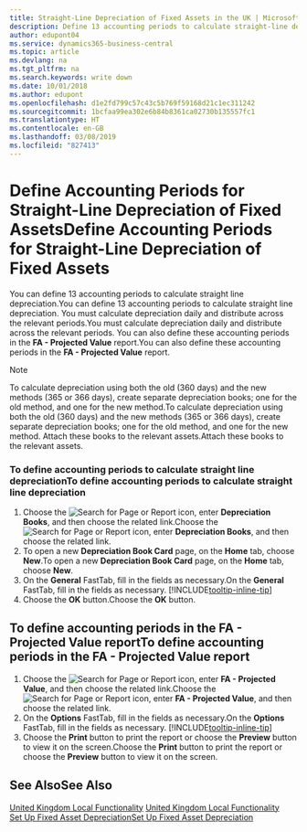 ```yaml
---
title: Straight-Line Depreciation of Fixed Assets in the UK | Microsoft Docs
description: Define 13 accounting periods to calculate straight-line depreciation in the UK version. You must calculate depreciation daily and distribute across the relevant periods.
author: edupont04
ms.service: dynamics365-business-central
ms.topic: article
ms.devlang: na
ms.tgt_pltfrm: na
ms.search.keywords: write down
ms.date: 10/01/2018
ms.author: edupont
ms.openlocfilehash: d1e2fd799c57c43c5b769f59168d21c1ec311242
ms.sourcegitcommit: 1bcfaa99ea302e6b84b8361ca02730b135557fc1
ms.translationtype: HT
ms.contentlocale: en-GB
ms.lasthandoff: 03/08/2019
ms.locfileid: "827413"
---
```

# <a name="define-accounting-periods-for-straight-line-depreciation-of-fixed-assets"></a><span data-ttu-id="b57b4-104">Define Accounting Periods for Straight-Line Depreciation of Fixed Assets</span><span class="sxs-lookup"><span data-stu-id="b57b4-104">Define Accounting Periods for Straight-Line Depreciation of Fixed Assets</span></span>
<span data-ttu-id="b57b4-105">You can define 13 accounting periods to calculate straight line depreciation.</span><span class="sxs-lookup"><span data-stu-id="b57b4-105">You can define 13 accounting periods to calculate straight line depreciation.</span></span> <span data-ttu-id="b57b4-106">You must calculate depreciation daily and distribute across the relevant periods.</span><span class="sxs-lookup"><span data-stu-id="b57b4-106">You must calculate depreciation daily and distribute across the relevant periods.</span></span> <span data-ttu-id="b57b4-107">You can also define these accounting periods in the **FA - Projected Value** report.</span><span class="sxs-lookup"><span data-stu-id="b57b4-107">You can also define these accounting periods in the **FA - Projected Value** report.</span></span>  

> [!NOTE]  
>  <span data-ttu-id="b57b4-108">To calculate depreciation using both the old (360 days) and the new methods (365 or 366 days), create separate depreciation books; one for the old method, and one for the new method.</span><span class="sxs-lookup"><span data-stu-id="b57b4-108">To calculate depreciation using both the old (360 days) and the new methods (365 or 366 days), create separate depreciation books; one for the old method, and one for the new method.</span></span> <span data-ttu-id="b57b4-109">Attach these books to the relevant assets.</span><span class="sxs-lookup"><span data-stu-id="b57b4-109">Attach these books to the relevant assets.</span></span>  

### <a name="to-define-accounting-periods-to-calculate-straight-line-depreciation"></a><span data-ttu-id="b57b4-110">To define accounting periods to calculate straight line depreciation</span><span class="sxs-lookup"><span data-stu-id="b57b4-110">To define accounting periods to calculate straight line depreciation</span></span>  

1.  <span data-ttu-id="b57b4-111">Choose the ![Search for Page or Report](../../media/ui-search/search_small.png "Search for Page or Report icon") icon, enter **Depreciation Books**, and then choose the related link.</span><span class="sxs-lookup"><span data-stu-id="b57b4-111">Choose the ![Search for Page or Report](../../media/ui-search/search_small.png "Search for Page or Report icon") icon, enter **Depreciation Books**, and then choose the related link.</span></span>  
2.  <span data-ttu-id="b57b4-112">To open a new **Depreciation Book Card** page, on the **Home** tab, choose **New**.</span><span class="sxs-lookup"><span data-stu-id="b57b4-112">To open a new **Depreciation Book Card** page, on the **Home** tab, choose **New**.</span></span>  
3.  <span data-ttu-id="b57b4-113">On the **General** FastTab, fill in the fields as necessary.</span><span class="sxs-lookup"><span data-stu-id="b57b4-113">On the **General** FastTab, fill in the fields as necessary.</span></span> [!INCLUDE[tooltip-inline-tip](../../includes/tooltip-inline-tip_md.md)]
5.  <span data-ttu-id="b57b4-114">Choose the **OK** button.</span><span class="sxs-lookup"><span data-stu-id="b57b4-114">Choose the **OK** button.</span></span>  

## <a name="to-define-accounting-periods-in-the-fa---projected-value-report"></a><span data-ttu-id="b57b4-115">To define accounting periods in the FA - Projected Value report</span><span class="sxs-lookup"><span data-stu-id="b57b4-115">To define accounting periods in the FA - Projected Value report</span></span>  

1.  <span data-ttu-id="b57b4-116">Choose the ![Search for Page or Report](../../media/ui-search/search_small.png "Search for Page or Report icon") icon, enter **FA - Projected Value**, and then choose the related link.</span><span class="sxs-lookup"><span data-stu-id="b57b4-116">Choose the ![Search for Page or Report](../../media/ui-search/search_small.png "Search for Page or Report icon") icon, enter **FA - Projected Value**, and then choose the related link.</span></span>  
2.  <span data-ttu-id="b57b4-117">On the **Options** FastTab, fill in the fields as necessary.</span><span class="sxs-lookup"><span data-stu-id="b57b4-117">On the **Options** FastTab, fill in the fields as necessary.</span></span> [!INCLUDE[tooltip-inline-tip](../../includes/tooltip-inline-tip_md.md)]
3.  <span data-ttu-id="b57b4-118">Choose the **Print** button to print the report or choose the **Preview** button to view it on the screen.</span><span class="sxs-lookup"><span data-stu-id="b57b4-118">Choose the **Print** button to print the report or choose the **Preview** button to view it on the screen.</span></span>  

## <a name="see-also"></a><span data-ttu-id="b57b4-119">See Also</span><span class="sxs-lookup"><span data-stu-id="b57b4-119">See Also</span></span>  
<span data-ttu-id="b57b4-120">[United Kingdom Local Functionality](united-kingdom-local-functionality.md) </span><span class="sxs-lookup"><span data-stu-id="b57b4-120">[United Kingdom Local Functionality](united-kingdom-local-functionality.md) </span></span>  
[<span data-ttu-id="b57b4-121">Set Up Fixed Asset Depreciation</span><span class="sxs-lookup"><span data-stu-id="b57b4-121">Set Up Fixed Asset Depreciation</span></span>](../../fa-how-setup-depreciation.md)  
